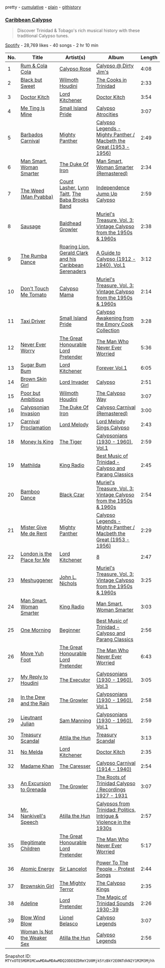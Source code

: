 pretty - [cumulative](/playlists/cumulative/37i9dQZF1DX6QlnUtJCO12.md) - [plain](/playlists/plain/37i9dQZF1DX6QlnUtJCO12) - [githistory](https://github.githistory.xyz/mackorone/spotify-playlist-archive/blob/main/playlists/plain/37i9dQZF1DX6QlnUtJCO12)

### [Caribbean Calypso](https://open.spotify.com/playlist/37i9dQZF1DX6QlnUtJCO12)

> Discover Trinidad & Tobago's rich musical history with these traditional Calypso tunes.

[Spotify](https://open.spotify.com/user/spotify) - 28,769 likes - 40 songs - 2 hr 10 min

| No. | Title | Artist(s) | Album | Length |
|---|---|---|---|---|
| 1 | [Rum & Cola Cola](https://open.spotify.com/track/6R9UbLVFg6xCwIXBwZ4ms0) | [Calypso Rose](https://open.spotify.com/artist/56QlZ0AFfkaaHyANLVkg5h) | [Calypso @ Dirty Jim's](https://open.spotify.com/album/7z7FHWRe56GRFBMflxbDVU) | 4:08 |
| 2 | [Black but Sweet](https://open.spotify.com/track/657JgYEGUo3gKjn2PCSVpw) | [Wilmoth Houdini](https://open.spotify.com/artist/62vfc9z4z77qmgqTKXNb5S) | [The Cooks in Trinidad](https://open.spotify.com/album/4R9XWdsiThwOaF8OX9vs4M) | 2:33 |
| 3 | [Doctor Kitch](https://open.spotify.com/track/773m3sHG4pIBk0daUTl431) | [Lord Kitchener](https://open.spotify.com/artist/7FL6vuQ7VGJvOiZUukHAcK) | [Doctor Kitch](https://open.spotify.com/album/6ZgbMHl4E3T6Cvjat6XZGa) | 3:54 |
| 4 | [Me Ting Is Mine](https://open.spotify.com/track/1OVkqIMN1QkVbSDpSOU0yt) | [Small Island Pride](https://open.spotify.com/artist/7ugF6nfdSQf3Lgl58uKeCL) | [Calypso Atrocities](https://open.spotify.com/album/4wxZvFup77TmfeOsY0spI2) | 3:07 |
| 5 | [Barbados Carnival](https://open.spotify.com/track/6VImP09GCjqLbOLY3S9S0z) | [Mighty Panther](https://open.spotify.com/artist/5DORYfZoyjtG1gyqk2oCgG) | [Calypso Legends \- Mighty Panther / Macbeth the Great \(1953 \- 1956\)](https://open.spotify.com/album/5NzKDh50xiq0chFaaekcUC) | 2:49 |
| 6 | [Man Smart, Woman Smarter](https://open.spotify.com/track/5bjWqqJdM85zPvVHnXlEui) | [The Duke Of Iron](https://open.spotify.com/artist/24SUuBMfJRRKPZxkTJ8p81) | [Man Smart, Woman Smarter \(Remastered\)](https://open.spotify.com/album/7ueOZmQbgjo5U1wRn4gUAs) | 2:34 |
| 7 | [The Weed \(Man Pyabba\)](https://open.spotify.com/track/6vFcUp67PGMjZdSKvney6Y) | [Count Lasher](https://open.spotify.com/artist/0J2rvUNb5LPOFUV3aWY6Xl), [Lynn Taitt](https://open.spotify.com/artist/2AOn8ToM1vaab3wtU74ldy), [The Baba Brooks Band](https://open.spotify.com/artist/2CvWN4mkeo5qpINkGALdgQ) | [Independence Jump Up Calypso](https://open.spotify.com/album/2dfghX8adIwzkl4LwWLoRE) | 2:59 |
| 8 | [Sausage](https://open.spotify.com/track/7KAvmiHCXGTcy0yl0ASOpD) | [Baldhead Growler](https://open.spotify.com/artist/7eeTpMfXaP4GgXU0NGkZK6) | [Muriel's Treasure, Vol\. 3: Vintage Calypso from the 1950s & 1960s](https://open.spotify.com/album/1q2ALrnbfYsMdbNAhKPpPX) | 2:38 |
| 9 | [The Rumba Dance](https://open.spotify.com/track/1JRVPBbouJbwli9SNoZkzx) | [Roaring Lion](https://open.spotify.com/artist/5hSF1JVkIaxGR4a3Ft5F9V), [Gerald Clark and his Caribbean Serenaders](https://open.spotify.com/artist/3cAPjGaYEFZwtgtzpcvmMh) | [A Guide to Calypso \(1912 \- 1940\), Vol.1](https://open.spotify.com/album/38slaOgROCHiVUk1kaS1zK) | 3:12 |
| 10 | [Don't Touch Me Tomato](https://open.spotify.com/track/4T0vtk187B4c75WSc71jeq) | [Calypso Mama](https://open.spotify.com/artist/2t2wB82iIBJwcj0kVkgupy) | [Muriel's Treasure, Vol\. 3: Vintage Calypso from the 1950s & 1960s](https://open.spotify.com/album/1q2ALrnbfYsMdbNAhKPpPX) | 2:14 |
| 11 | [Taxi Driver](https://open.spotify.com/track/4bvPevGfBIGMujMTwpcXME) | [Small Island Pride](https://open.spotify.com/artist/7ugF6nfdSQf3Lgl58uKeCL) | [Calypso Awakening from the Emory Cook Collection](https://open.spotify.com/album/5IBNyUVIPDVZORyS0nUaRj) | 3:28 |
| 12 | [Never Ever Worry](https://open.spotify.com/track/6GdYfhHRFRLYLIflNuzCX7) | [The Great Honourable Lord Pretender](https://open.spotify.com/artist/6wok7L7GfBNS0nOltwmopD) | [The Man Who Never Ever Worried](https://open.spotify.com/album/3cEHPnWBiQ5ZYSFCEr0gRp) | 5:36 |
| 13 | [Sugar Bum Bum](https://open.spotify.com/track/149qzbNc27hQO3EGqUjGCq) | [Lord Kitchener](https://open.spotify.com/artist/7FL6vuQ7VGJvOiZUukHAcK) | [Forever Vol.1](https://open.spotify.com/album/50ewdI3akLHpuLJRlTuYgY) | 6:05 |
| 14 | [Brown Skin Girl](https://open.spotify.com/track/5IM2g33UlqKoLjjvgnP0Rp) | [Lord Invader](https://open.spotify.com/artist/1S1XUYadNLS2gkRKSxG1vl) | [Calypso](https://open.spotify.com/album/7zMd2ZyCLK83STGzNxDz5l) | 2:51 |
| 15 | [Poor but Ambitious](https://open.spotify.com/track/1yKL15Ahp2TD4SN0n2Jfhf) | [Wilmoth Houdini](https://open.spotify.com/artist/62vfc9z4z77qmgqTKXNb5S) | [The Calypso Way](https://open.spotify.com/album/3qLnHdkHnsJlg3YRA9xeWR) | 3:07 |
| 16 | [Calypsonian Invasion](https://open.spotify.com/track/0oLlOtIYnH5kwSEOJoEarY) | [The Duke Of Iron](https://open.spotify.com/artist/24SUuBMfJRRKPZxkTJ8p81) | [Calypso Carnival \(Remastered\)](https://open.spotify.com/album/3rW38tUEFXgE1YKVkRlZFh) | 3:00 |
| 17 | [Carnival Proclamation](https://open.spotify.com/track/5k6fy2tWt4a08ffsOtjuW6) | [Lord Melody](https://open.spotify.com/artist/763Br9i2W8Zy7Qpuog90Ka) | [Lord Melody Sings Calypso](https://open.spotify.com/album/6f8R8HDMPeAnhR5NIoCu8e) | 2:43 |
| 18 | [Money Is King](https://open.spotify.com/track/4QV64XiqdMv1034h8Csp2X) | [The Tiger](https://open.spotify.com/artist/6FiS31AoA7Y5WJhDu282C8) | [Calypsonians \(1930 \- 1960\), Vol.1](https://open.spotify.com/album/4W7U6rL6f2eK4kPFk7XgHo) | 2:59 |
| 19 | [Mathilda](https://open.spotify.com/track/2KjKS6eGlwLqY9R2qPcDo6) | [King Radio](https://open.spotify.com/artist/68qRklewuFhi50agtf76un) | [Best Music of Trinidad \- Calypso and Parang Classics](https://open.spotify.com/album/3u1bMFaNp9WynOabZhGHRz) | 2:45 |
| 20 | [Bamboo Dance](https://open.spotify.com/track/2HExVDuofulaTYOEKqBo4c) | [Black Czar](https://open.spotify.com/artist/5F5nVgncAcSaCEmtrJQRcn) | [Muriel's Treasure, Vol\. 3: Vintage Calypso from the 1950s & 1960s](https://open.spotify.com/album/1q2ALrnbfYsMdbNAhKPpPX) | 2:54 |
| 21 | [Mister Give Me de Rent](https://open.spotify.com/track/0TYdFe0dwxgZUOeBkeddxD) | [Mighty Panther](https://open.spotify.com/artist/5DORYfZoyjtG1gyqk2oCgG) | [Calypso Legends \- Mighty Panther / Macbeth the Great \(1953 \- 1956\)](https://open.spotify.com/album/5NzKDh50xiq0chFaaekcUC) | 2:29 |
| 22 | [London is the Place for Me](https://open.spotify.com/track/1pETAnznla509bUKb34xnS) | [Lord Kitchener](https://open.spotify.com/artist/7FL6vuQ7VGJvOiZUukHAcK) | [8](https://open.spotify.com/album/5myiV8PzZ56eKshMLoTvVH) | 2:47 |
| 23 | [Meshuggener](https://open.spotify.com/track/48oVuKnl8R6gH5CEjB5qVN) | [John L\. Nichols](https://open.spotify.com/artist/4v5ivzSlS5RaolIHZlKnXc) | [Muriel's Treasure, Vol\. 3: Vintage Calypso from the 1950s & 1960s](https://open.spotify.com/album/1q2ALrnbfYsMdbNAhKPpPX) | 3:25 |
| 24 | [Man Smart, Woman Smarter](https://open.spotify.com/track/69oH5k21w7K0DfokV4zrfg) | [King Radio](https://open.spotify.com/artist/68qRklewuFhi50agtf76un) | [Man Smart, Woman Smarter](https://open.spotify.com/album/10B1IiL3qBkWUtby6bkEwa) | 3:03 |
| 25 | [One Morning](https://open.spotify.com/track/6N8UUBvP8x2AP6PIBpghdV) | [Beginner](https://open.spotify.com/artist/4XkhEirR2JZT4fncyOxxtf) | [Best Music of Trinidad \- Calypso and Parang Classics](https://open.spotify.com/album/3u1bMFaNp9WynOabZhGHRz) | 2:56 |
| 26 | [Move Yuh Foot](https://open.spotify.com/track/5q2F1S4m2b85HpJOOl2KDQ) | [The Great Honourable Lord Pretender](https://open.spotify.com/artist/6wok7L7GfBNS0nOltwmopD) | [The Man Who Never Ever Worried](https://open.spotify.com/album/3cEHPnWBiQ5ZYSFCEr0gRp) | 6:43 |
| 27 | [My Reply to Houdini](https://open.spotify.com/track/416NGM98lMSM3EZwMHcGFL) | [The Executor](https://open.spotify.com/artist/6xJuCASaNxCSPoswqEqGur) | [Calypsonians \(1930 \- 1960\), Vol.3](https://open.spotify.com/album/4GmO9Pe5sQ7lkhnkdQlMNL) | 3:05 |
| 28 | [In the Dew and the Rain](https://open.spotify.com/track/1dnOU5nbW5kpmRBg0uCtqy) | [The Growler](https://open.spotify.com/artist/5lwYMYhwMqdKbfseKD1TWn) | [Calypsonians \(1930 \- 1960\), Vol.1](https://open.spotify.com/album/4W7U6rL6f2eK4kPFk7XgHo) | 2:58 |
| 29 | [Lieutnant Julian](https://open.spotify.com/track/351Zm4ZUKWT7qW7rXVoFkr) | [Sam Manning](https://open.spotify.com/artist/6MFvKHJHRpB6kWx3AMvvT4) | [Calypsonians \(1930 \- 1960\), Vol.1](https://open.spotify.com/album/4W7U6rL6f2eK4kPFk7XgHo) | 2:59 |
| 30 | [Treasury Scandal](https://open.spotify.com/track/7sgAXJK49YOj3LjsSs5I4L) | [Attila the Hun](https://open.spotify.com/artist/3CK4SLHGVhasR86lTSHYnG) | [Treasury Scandal](https://open.spotify.com/album/1XG5O3FvLIRwSS91hF4SBN) | 3:13 |
| 31 | [No Melda](https://open.spotify.com/track/6DqNQ3UbRLwONLC0oqCS4M) | [Lord Kitchener](https://open.spotify.com/artist/7FL6vuQ7VGJvOiZUukHAcK) | [Doctor Kitch](https://open.spotify.com/album/6ZgbMHl4E3T6Cvjat6XZGa) | 2:35 |
| 32 | [Madame Khan](https://open.spotify.com/track/2wqPVJyOERhglMyV9TdMie) | [The Caresser](https://open.spotify.com/artist/24zY3nNJ7wJ560pBrq35lY) | [Calypso Carnival \(1914 \- 1940\)](https://open.spotify.com/album/1JVKJeE0ejC7lz0pnAnijm) | 2:54 |
| 33 | [An Excursion to Grenada](https://open.spotify.com/track/2exnKM3xbU5lWi9T1WYPtL) | [The Growler](https://open.spotify.com/artist/5lwYMYhwMqdKbfseKD1TWn) | [The Roots of Trinidad Calypso / Recordings 1927 \- 1931](https://open.spotify.com/album/2kTdiNgJNIXO82P5rITM84) | 3:07 |
| 34 | [Mr\. Nankivell's Speech](https://open.spotify.com/track/6J1rPbuBjBaJdg53tjyhpG) | [Atilla the Hun](https://open.spotify.com/artist/3XgijVGUbtWr7rTQxd2uEh) | [Calypsos from Trinidad: Politics, Intrigue & Violence in the 1930s](https://open.spotify.com/album/2KeFqsujCepKC9qaCWmRS2) | 2:57 |
| 35 | [Illegitimate Children](https://open.spotify.com/track/3VAJsSxUc0n4HKwndXZb87) | [The Great Honourable Lord Pretender](https://open.spotify.com/artist/6wok7L7GfBNS0nOltwmopD) | [The Man Who Never Ever Worried](https://open.spotify.com/album/3cEHPnWBiQ5ZYSFCEr0gRp) | 5:17 |
| 36 | [Atomic Energy](https://open.spotify.com/track/7oyKc3RgnMaSRgwNTLCDgE) | [Sir Lancelot](https://open.spotify.com/artist/35r4QU4IraKEsU0U0df0G6) | [Power To The People \- Protest Songs](https://open.spotify.com/album/00hTfZK8Ul7xuSA87iB4Lw) | 2:44 |
| 37 | [Brownskin Girl](https://open.spotify.com/track/1iCy1zwGLhsLb1dlVVyH5Y) | [The Mighty Terror](https://open.spotify.com/artist/3uTJIiOFsfmjdah5XVHeQO) | [The Calypso Kings](https://open.spotify.com/album/0dHGTVg7YgvYnEbT5ipC51) | 2:35 |
| 38 | [Adeline](https://open.spotify.com/track/4G7pVQBkEAeTyKjrB1iHD0) | [Lord Pretender](https://open.spotify.com/artist/3msiTUQJRYD0AndfwYIvUa) | [The Magic of Trinidad Sounds 1930\-39](https://open.spotify.com/album/1GTGYMM1ePRckARUd262UK) | 2:26 |
| 39 | [Blow Wind Blow](https://open.spotify.com/track/42FHEJKS0K5eEbY5hQLaAj) | [Lionel Belasco](https://open.spotify.com/artist/4cPFaFsaRAuAdh5qhZHCXf) | [Calypso Legends](https://open.spotify.com/album/2hcNJdaOsTyGg9T7c54EBJ) | 3:07 |
| 40 | [Woman Is Not the Weaker Sex](https://open.spotify.com/track/3TdWiZMMN9oTToEi51e8ji) | [Atilla the Hun](https://open.spotify.com/artist/3XgijVGUbtWr7rTQxd2uEh) | [Calypso Legends](https://open.spotify.com/album/2hcNJdaOsTyGg9T7c54EBJ) | 2:56 |

Snapshot ID: `MTYxOTE5MDM1MCwwMDAwMDAwMDQ2ODE0ZDRmY2U0Mjk5YzBkY2E0NTdkN2Y1M2M3Mjhh`
